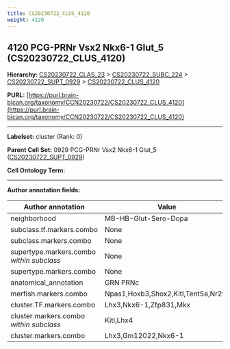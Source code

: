 ```yaml
---
title: CS20230722_CLUS_4120
weight: 4120
---
```

## 4120 PCG-PRNr Vsx2 Nkx6-1 Glut_5 (CS20230722_CLUS_4120)
<b>Hierarchy: </b>
[CS20230722_CLAS_23](../CS20230722_CLAS_23) >
[CS20230722_SUBC_224](../CS20230722_SUBC_224) >
[CS20230722_SUPT_0929](../CS20230722_SUPT_0929) >
[CS20230722_CLUS_4120](../CS20230722_CLUS_4120)

**PURL:** [https://purl.brain-bican.org/taxonomy/CCN20230722/CS20230722_CLUS_4120](https://purl.brain-bican.org/taxonomy/CCN20230722/CS20230722_CLUS_4120)

---


**Labelset:** cluster (Rank: 0)

**Parent Cell Set:** 0929 PCG-PRNr Vsx2 Nkx6-1 Glut_5 ([CS20230722_SUPT_0929](../CS20230722_SUPT_0929))



**Cell Ontology Term:** 

[MARKER GENES.]: #


---

[TRANSFERRED ANNOTATIONS.]: #


[AUTHOR ANNOTATION FIELDS.]: #


**Author annotation fields:**

| Author annotation | Value |
|-------------------|-------|
|neighborhood|MB-HB-Glut-Sero-Dopa|
|subclass.tf.markers.combo|None|
|subclass.markers.combo|None|
|supertype.markers.combo _within subclass_|None|
|supertype.markers.combo|None|
|anatomical_annotation|GRN PRNc|
|merfish.markers.combo|Npas1,Hoxb3,Shox2,Kitl,Tent5a,Nr2f2|
|cluster.TF.markers.combo|Lhx3,Nkx6-1,Zfp831,Mkx|
|cluster.markers.combo _within subclass_|Kitl,Lhx4|
|cluster.markers.combo|Lhx3,Gm12022,Nkx6-1|
